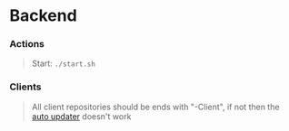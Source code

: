 # Backend

### Actions

> Start:  `./start.sh`

### Clients

> All client repositories should be ends with "-Client", if not then the [auto updater](#) doesn't work
